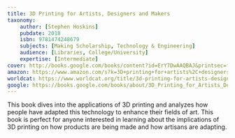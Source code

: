 ```yaml
---
title: 3D Printing for Artists, Designers and Makers
taxonomy:
	author: [Stephen Hoskins]
	pubdate: 2018
	isbn: 9781474248679
	subjects: [Making Scholarship, Technology & Engineering]
	audience: [Libraries, College/University]
	expertise: [Intermediate]
cover: http://books.google.com/books/content?id=ErY7DwAAQBAJ&printsec=frontcover&img=1&zoom=1&source=gbs_api
amazon: https://www.amazon.com/s?k=3D+printing+for+artists%2C+designers+and+makers&ref=nb_sb_noss
worldcat: https://www.worldcat.org/title/3d-printing-for-artists-designers-and-makers/oclc/1120132360&referer=brief_results
google: https://books.google.com/books/about/3D_Printing_for_Artists_Designers_and_Ma.html?hl=&id=ErY7DwAAQBAJ
---
```

This book dives into the applications of 3D printing and analyzes how people have adapted this technology to enhance their fields of art.  This book is perfect for anyone interested in learning about the implications of 3D printing on how products are being made and how artisans are adapting.